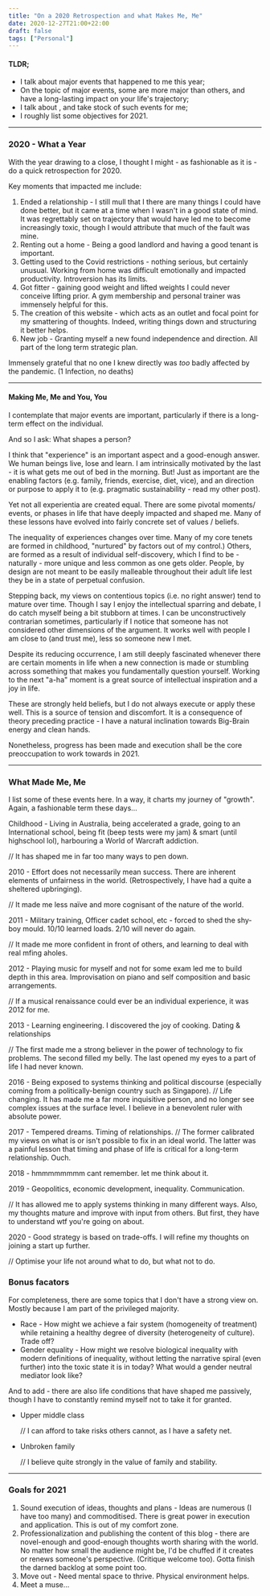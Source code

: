 ```yaml
---
title: "On a 2020 Retrospection and what Makes Me, Me"
date: 2020-12-27T21:00+22:00
draft: false
tags: ["Personal"]
---
```


#### TLDR;

- I talk about major events that happened to me this year;
- On the topic of major events, some are more major than others, and have a long-lasting impact on your life's trajectory;
- I talk about , and take stock of such events for me;
- I roughly list some objectives for 2021.

---

### 2020 - What a Year

With the year drawing to a close, I thought I might - as fashionable as it is - do a quick retrospection for 2020.

Key moments that impacted me include:

1. Ended a relationship - I still mull that I there are many things I could have done better, but it came at a time when I wasn't in a good state of mind. It was regrettably set on trajectory that would have led me to become increasingly toxic, though I would attribute that much of the fault was mine.
2. Renting out a home - Being a good landlord and having a good tenant is important. 
3. Getting used to the Covid restrictions - nothing serious, but certainly unusual. Working from home was difficult emotionally and impacted productivity. Introversion has its limits.
4. Got fitter - gaining good weight and lifted weights I could never conceive lifting prior. A gym membership and personal trainer was immensely helpful for this.
5. The creation of this website - which acts as an outlet and focal point for my smattering of thoughts. Indeed, writing things down and structuring it better helps.
6. New job - Granting myself a new found independence and direction. All part of the long term strategic plan.

Immensely grateful that no one I knew directly was *too* badly affected by the pandemic. (1 Infection, no deaths)

---

#### Making Me, Me and You, You

I contemplate that major events are important, particularly if there is a long-term effect on the individual.

And so I ask: What shapes a person? 

I think that "experience" is an important aspect and a good-enough answer. We human beings live, lose and learn. I am intrinsically motivated by the last - it is what gets me out of bed in the morning. But! Just as important are the enabling factors (e.g. family, friends, exercise, diet, vice), and an direction or purpose to apply it to (e.g. pragmatic sustainability - read my other post).

Yet not all experientia are created equal. There are some pivotal moments/ events, or phases in life that have deeply impacted and shaped me. Many of these lessons have evolved into fairly concrete set of values / beliefs.

The inequality of experiences changes over time. Many of my core tenets are formed in childhood,  "nurtured" by factors out of my control.) Others, are formed as a result of individual self-discovery, which I find to be - naturally - more unique and less common as one gets older. People, by design are not meant to be easily malleable throughout their adult life lest they be in a state of perpetual confusion. 

Stepping back, my views on contentious topics (i.e. no right answer) tend to mature over time. Though I say I enjoy the intellectual sparring and debate, I do catch myself being a bit stubborn at times. I can be unconstructively contrarian sometimes, particularly if I notice that someone has not considered other dimensions of the argument. It works well with people I am close to (and trust me), less so someone new I met.

Despite its reducing occurrence, I am still deeply fascinated whenever there are certain moments in life when a new connection is made or stumbling across something that makes you fundamentally question yourself. Working to the next "a-ha" moment is a great source of intellectual inspiration and a joy in life.

These are strongly held beliefs, but I do not always execute or apply these well. This is a source of tension and discomfort.  It is a consequence of theory preceding practice - I have a natural inclination towards Big-Brain energy and clean hands.

Nonetheless, progress has been made and execution shall be the core preoccupation to work towards in 2021.

---

### What Made Me, Me

I list some of these events here. In a way, it charts my journey of "growth". Again, a fashionable term these days...

Childhood - Living in Australia, being accelerated a grade, going to an International school, being fit (beep tests were my jam) & smart (until highschool lol), harbouring a World of Warcraft addiction. 

// It has shaped me in far too many ways to pen down.

2010 - Effort does not necessarily mean success. There are inherent elements of unfairness in the world. (Retrospectively, I have had a quite a sheltered upbringing). 

// It made me less naïve and more cognisant of the nature of the world.

2011 - Military training, Officer cadet school, etc - forced to shed the shy-boy mould. 10/10 learned loads. 2/10 will never do again. 

// It made me more confident in front of others, and learning to deal with real mfing aholes.

2012 - Playing music for myself and not for some exam led me to build depth in this area. Improvisation on piano and self composition and basic arrangements. 

// If a musical renaissance could ever be an individual experience, it was 2012 for me.

2013 - Learning engineering. I discovered the joy of cooking. Dating & relationships 

// The first made me a strong believer in the power of technology to fix problems. The second filled my belly. The last opened my eyes to a part of life I had never known.

2016 -  Being exposed to systems thinking and political discourse (especially coming from a politically-benign country such as Singapore). // Life changing. It has made me a far more inquisitive person, and no longer see complex issues at the surface level. I believe in a benevolent ruler with absolute power. 

2017 - Tempered dreams. Timing of relationships. // The former calibrated my views on what is or isn't possible to fix in an ideal world. The latter was a painful lesson that timing and phase of life is critical for a long-term relationship. Ouch.

2018 -  hmmmmmmmm cant remember. let me think about it.

2019 - Geopolitics, economic development, inequality. Communication. 

// It has allowed me to apply systems thinking in many different ways. Also, my thoughts mature and improve with input from others. But first, they have to understand wtf you're going on about.

2020 -  Good strategy is based on trade-offs. I will refine my thoughts on joining a start up further.

// Optimise your life not around what to do, but what not to do. 

### Bonus  facators

For completeness, there are some topics that I don't have a strong view on. Mostly because I am part of the privileged majority.

- Race - How might we achieve a fair system (homogeneity of treatment) while retaining a healthy degree of diversity (heterogeneity of culture). Trade off?
- Gender equality - How might we resolve biological inequality with modern definitions of inequality, without letting the narrative spiral (even further) into the toxic state it is in today? What would a gender neutral mediator look like?

And to add - there are also life conditions that have shaped me passively, though I have to constantly remind myself not to take it for granted.

- Upper middle class

  // I can afford to take risks others cannot, as I have a safety net. 

- Unbroken family

  // I believe quite strongly in the value of family and stability.

---

### Goals for 2021

1. Sound execution of ideas, thoughts and plans - Ideas are numerous (I have too many) and commoditised. There is great power in execution and application. This is out of my comfort zone.
2. Professionalization and publishing the content of this blog - there are novel-enough and good-enough thoughts worth sharing with the world. No matter how small the audience might be, I'd be chuffed if it creates or renews someone's perspective. (Critique welcome too). Gotta finish the darned backlog at some point too. 
3. Move out - Need mental space to thrive. Physical environment helps.
4. Meet a muse...
